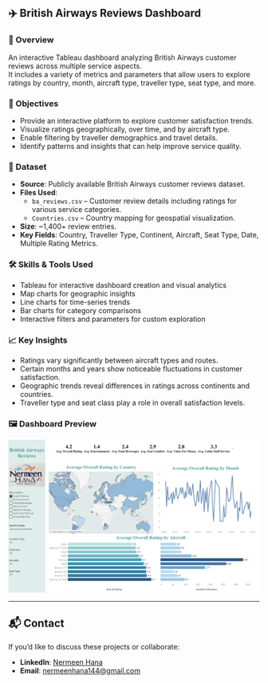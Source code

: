 ## ✈️ British Airways Reviews Dashboard

### 📝 Overview
An interactive Tableau dashboard analyzing British Airways customer reviews across multiple service aspects.  
It includes a variety of metrics and parameters that allow users to explore ratings by country, month, aircraft type, traveller type, seat type, and more.

### 🎯 Objectives
- Provide an interactive platform to explore customer satisfaction trends.
- Visualize ratings geographically, over time, and by aircraft type.
- Enable filtering by traveller demographics and travel details.
- Identify patterns and insights that can help improve service quality.

### 📂 Dataset
- **Source**: Publicly available British Airways customer reviews dataset.  
- **Files Used**:  
  - `ba_reviews.csv` – Customer review details including ratings for various service categories.  
  - `Countries.csv` – Country mapping for geospatial visualization.  
- **Size**: ~1,400+ review entries.  
- **Key Fields**: Country, Traveller Type, Continent, Aircraft, Seat Type, Date, Multiple Rating Metrics.

### 🛠 Skills & Tools Used
- Tableau for interactive dashboard creation and visual analytics  
- Map charts for geographic insights  
- Line charts for time-series trends  
- Bar charts for category comparisons  
- Interactive filters and parameters for custom exploration

### 📈 Key Insights
- Ratings vary significantly between aircraft types and routes.  
- Certain months and years show noticeable fluctuations in customer satisfaction.  
- Geographic trends reveal differences in ratings across continents and countries.  
- Traveller type and seat class play a role in overall satisfaction levels.

### 🖼 Dashboard Preview
![British Airways Reviews Dashboard](British_Airways_Reviews_Screenshot.png)

---

## 📬 Contact
If you’d like to discuss these projects or collaborate:
- **LinkedIn**: [Nermeen Hana](https://www.linkedin.com/in/nermeen-hana-6702a64b/)  
- **Email**: nermeenhana144@gmail.com
